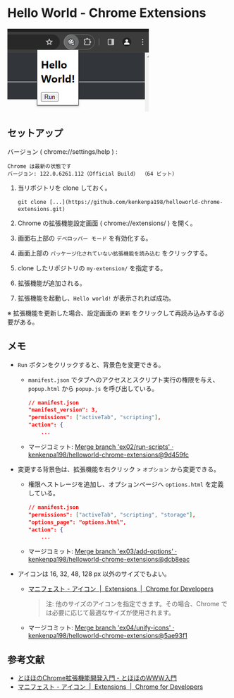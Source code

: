 # Hello World - Chrome Extensions

![image](img/image.png)

## セットアップ

バージョン ( chrome://settings/help ) :

```text
Chrome は最新の状態です
バージョン: 122.0.6261.112（Official Build） （64 ビット）
```

1. 当リポジトリを clone しておく。

    ```shell
    git clone [...](https://github.com/kenkenpa198/helloworld-chrome-extensions.git)
    ```

2. Chrome の拡張機能設定画面 ( chrome://extensions/ ) を開く。
3. 画面右上部の `デベロッパー モード` を有効化する。
4. 画面上部の `パッケージ化されていない拡張機能を読み込む` をクリックする。
5. clone したリポジトリの `my-extension/` を指定する。
6. 拡張機能が追加される。
7. 拡張機能を起動し、`Hello world!` が表示されれば成功。

※ 拡張機能を更新した場合、設定画面の `更新` をクリックして再読み込みする必要がある。

## メモ

- `Run` ボタンをクリックすると、背景色を変更できる。
    - `manifest.json` でタブへのアクセスとスクリプト実行の権限を与え、`popup.html` から `popup.js` を呼び出している。

        ```json
        // manifest.json
        "manifest_version": 3,
        "permissions": ["activeTab", "scripting"],
        "action": {
            ...
        ```

    - マージコミット: [Merge branch 'ex02/run-scripts' · kenkenpa198/helloworld-chrome-extensions@9d459fc](https://github.com/kenkenpa198/helloworld-chrome-extensions/commit/9d459fcbda993d96ab266e385dd38240ddd03f3f)
- 変更する背景色は、拡張機能を右クリック > `オプション` から変更できる。

    - 権限へストレージを追加し、オプションページへ `options.html` を定義している。

        ```json
        // manifest.json
        "permissions": ["activeTab", "scripting", "storage"],
        "options_page": "options.html",
        "action": {
            ...
        ```

    - マージコミット: [Merge branch 'ex03/add-options' · kenkenpa198/helloworld-chrome-extensions@dcb8eac](https://github.com/kenkenpa198/helloworld-chrome-extensions/commit/dcb8eac758b55d7f32dfe12d1a32461e59d2a5b6)
- アイコンは 16, 32, 48, 128 px 以外のサイズでもよい。
    - [マニフェスト - アイコン  \|  Extensions  \|  Chrome for Developers](https://developer.chrome.com/docs/extensions/reference/manifest/icons?hl=ja)

        > 注: 他のサイズのアイコンを指定できます。その場合、Chrome では必要に応じて最適なサイズが使用されます。

    - マージコミット: [Merge branch 'ex04/unify-icons' · kenkenpa198/helloworld-chrome-extensions@5ae93f1](https://github.com/kenkenpa198/helloworld-chrome-extensions/commit/5ae93f18ff3ba796fe469850d329c6bee7cae2ab)


## 参考文献

- [とほほのChrome拡張機能開発入門 - とほほのWWW入門](https://www.tohoho-web.com/ex/chrome_extension.html)
- [マニフェスト - アイコン  \|  Extensions  \|  Chrome for Developers](https://developer.chrome.com/docs/extensions/reference/manifest/icons?hl=ja)
